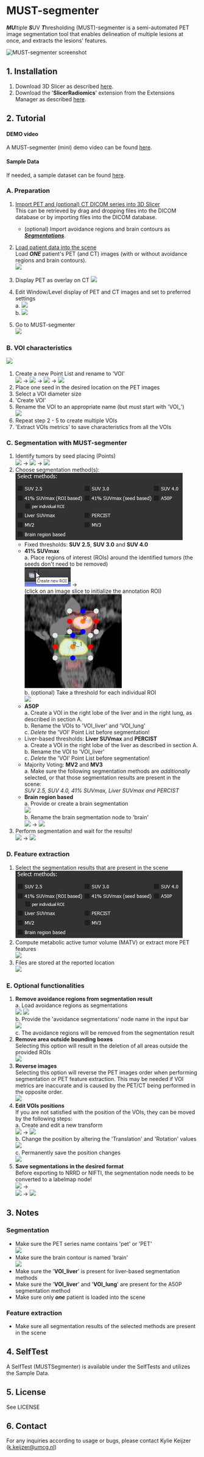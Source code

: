 # MUST-segmenter
***MU***ltiple ***S***UV ***T***hresholding (MUST)-segmenter is a semi-automated PET image segmentation tool that enables delineation of 
multiple lesions at once, and extracts the lesions' features.  

![](screenshots/Slicer-MUST-segmenter_screenshot.png?raw=true "MUST-segmenter screenshot")  

## 1. Installation
1. Download 3D Slicer as described [here](https://slicer.readthedocs.io/en/latest/user_guide/getting_started.html#installing-3d-slicer).  
2. Download the '**SlicerRadiomics**' extension from the Extensions Manager as described [here](https://slicer.readthedocs.io/en/latest/user_guide/extensions_manager.html#install-extensions).

## 2. Tutorial

#### DEMO video
A MUST-segmenter (mini) demo video can be found [here](https://youtu.be/Fib_EEHa9pA).  

#### Sample Data
If needed, a sample dataset can be found [here](https://github.com/kyliekeijzer/Slicer-PET-MUST-segmenter/tree/master/Sample%20Data).

### A. Preparation

1. [Import PET and (optional) CT DICOM series into 3D Slicer ](https://slicer.readthedocs.io/en/latest/user_guide/modules/dicom.html#dicom-import)  
This can be retrieved by drag and dropping files into the DICOM database or by importing files into the DICOM database.
   - (optional) Import avoidance regions and brain contours as ***[Segmentations](https://slicer.readthedocs.io/en/latest/user_guide/modules/segmentations.html#import-an-existing-segmentation-from-volume-file)***.

2. [Load patient data into the scene](https://slicer.readthedocs.io/en/latest/user_guide/modules/dicom.html#dicom-loading)  
Load ***ONE*** patient's PET (and CT) images (with or without avoidance regions and brain contours).  
![](screenshots/1.png?raw=true "")  
3. Display PET as overlay on CT
![](screenshots/3.png?raw=true "")  
4. Edit Window/Level display of PET and CT images and set to preferred settings  
a. ![](screenshots/4.png?raw=true "")  
b. ![](screenshots/5.png?raw=true "")  
5. Go to MUST-segmenter  
![](screenshots/6.png?raw=true "")  

### B. VOI characteristics
![](screenshots/43.png?raw=true "")  
1. Create a new Point List and rename to 'VOI'  
   ![](screenshots/8.png?raw=true "") &rarr; ![](screenshots/40.png?raw=true "") &rarr; ![](screenshots/16.png?raw=true "") &rarr; ![](screenshots/42.png?raw=true "")  
2. Place one seed in the desired location on the PET images  
3. Select a VOI diameter size  
4. 'Create VOI'  
5. Rename the VOI to an appropriate name (but must start with 'VOI_')  
   ![](screenshots/44.png?raw=true "")  
6. Repeat step 2 - 5 to create multiple VOIs  
7. 'Extract VOIs metrics' to save characteristics from all the VOIs

### C. Segmentation with MUST-segmenter
1. Identify tumors by seed placing (Points)  
   ![](screenshots/8.png?raw=true "") &rarr; ![](screenshots/40.png?raw=true "") &rarr; ![](screenshots/9.png?raw=true "")  
2. Choose segmentation method(s):  
   ![](screenshots/10.png?raw=true "")  
   - Fixed thresholds: **SUV 2.5**, **SUV 3.0** and **SUV 4.0**  
   - **41% SUVmax**  
     a. Place regions of interest (ROIs) around the identified tumors (the seeds don't need to be removed)  
        ![](screenshots/11.png?raw=true "") &rarr;  
     (click on an image slice to initialize the annotation ROI)  
        ![](screenshots/12.png?raw=true "")  
     b. (optional) Take a threshold for each individual ROI  
        ![](screenshots/13.png?raw=true "")  
   - **A50P**  
     a. Create a VOI in the right lobe of the liver and in the right lung, as described in section A.  
     b. Rename the VOIs to 'VOI_liver' and 'VOI_lung'  
     c. *Delete* the 'VOI' Point List before segmentation!  
   - Liver-based thresholds: **Liver SUVmax** and **PERCIST**  
     a. Create a VOI in the right lobe of the liver as described in section A.  
     b. Rename the VOI to 'VOI_liver'  
     c. *Delete* the 'VOI' Point List before segmentation!  
   - Majority Voting: **MV2** and **MV3**  
     a. Make sure the following segmentation methods are *additionally* selected, 
     or that those segmentation results are present in the scene:  
        *SUV 2.5, SUV 4.0, 41% SUVmax, Liver SUVmax and PERCIST*  
   - **Brain region based**  
     a. Provide or create a brain segmentation  
        ![](screenshots/22.png?raw=true "")  
     b. Rename the brain segmentation node to 'brain'  
        ![](screenshots/23.png?raw=true "") &rarr; ![](screenshots/7.png?raw=true "")  
3. Perform segmentation and wait for the results!  
   ![](screenshots/24.png?raw=true "") &rarr; ![](screenshots/25.png?raw=true "")

### D. Feature extraction
1. Select the segmentation results that are present in the scene  
![](screenshots/10.png?raw=true "")  
2. Compute metabolic active tumor volume (MATV) or extract more PET features  
![](screenshots/27.png?raw=true "")  
3. Files are stored at the reported location  
![](screenshots/28.png?raw=true "")

### E. Optional functionalities
1. **Remove avoidance regions from segmentation result**  
   a. Load avoidance regions as segmentations  
      ![](screenshots/30.png?raw=true "") ![](screenshots/29.png?raw=true "")  
   b. Provide the 'avoidance segmentations' node name in the input bar  
      ![](screenshots/31.png?raw=true "")  
   c. The avoidance regions will be removed from the segmentation result  
2. **Remove area outside bounding boxes**  
   Selecting this option will result in the deletion of all areas outside the provided ROIs  
   ![](screenshots/32.png?raw=true "")  
3. **Reverse images**  
   Selecting this option will reverse the PET images order when performing segmentation or PET feature extraction. 
   This may be needed if VOI metrics are inaccurate and is caused by the PET/CT being performed in the 
   opposite order.  
   ![](screenshots/14.png?raw=true "")  
4. **Edit VOIs positions**  
   If you are not satisfied with the position of the VOIs, they can be moved by the following steps:  
   a. Create and edit a new transform  
      ![](screenshots/36.png?raw=true "") &rarr; ![](screenshots/37.png?raw=true "")  
   b. Change the position by altering the 'Translation' and 'Rotation' values  
      ![](screenshots/38.png?raw=true "")  
   c. Permanently save the position changes  
      ![](screenshots/39.png?raw=true "")
5. **Save segmentations in the desired format**  
   Before exporting to NRRD or NIFTI, the segmentation node needs to be converted to a labelmap node!  
   ![](screenshots/35.png?raw=true "") &rarr;  
   ![](screenshots/33.png?raw=true "") &rarr; ![](screenshots/34.png?raw=true "")  
   

## 3. Notes
### Segmentation
- Make sure the PET series name contains 'pet' or 'PET'  
![](screenshots/2.png?raw=true "")  
- Make sure the brain contour is named 'brain'  
![](screenshots/7.png?raw=true "")  
- Make sure the '**VOI_liver**' is present for liver-based segmentation methods
- Make sure the '**VOI_liver**' and '**VOI_lung**' are present for the A50P segmentation method  
- Make sure only ***one*** patient is loaded into the scene  
### Feature extraction
- Make sure all segmentation results of the selected methods are present in the scene

## 4. SelfTest
A SelfTest (MUSTSegmenter) is available under the SelfTests and utilizes the Sample Data.

## 5. License
See LICENSE

## 6. Contact
For any inquiries according to usage or bugs, please contact Kylie Keijzer ([k.keijzer@umcg.nl](mailto:k.keijzer@umcg.nl?subject=MUST-segmenter))

